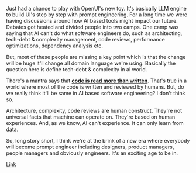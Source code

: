 Just had a chance to play with OpenUI's new toy. It's basically LLM engine to build UI's step by step with prompt engineering. For a long time we were having discussions around how AI based tools might impact our future. Debates got heated and divided people into two camps. One camp was saying that AI can't do what software engineers do, such as architecting, tech-debt & complexity management, code reviews, performance optimizations, dependency analysis etc.

But, most of these people are missing a key point which is that the change will be huge it'll change all domain language we're using. Basically the question here is define tech-debt & complexity in ai world.

There's a mantra says that [**code is read more than written**](https://www.goodreads.com/quotes/835238-indeed-the-ratio-of-time-spent-reading-versus-writing-is). That's true in a world where most of the code is written and reviewed by humans. But, do we really think it'll be same in AI based software engineering? I don't think so. 

Architecture, complexity, code reviews are human construct. They're not universal facts that machine can operate on. They're based on human experiences. And, as we know, AI can't experience. It can only learn from data.

So, long story short, I think we're at the brink of a new era where everybody will become prompt engineer including designers, product managers, people managers and obviously engineers. It's an exciting age to be in.

[Link](https://github.com/wandb/openui)